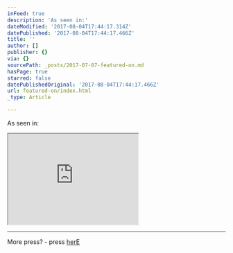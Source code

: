 ```yaml
---
inFeed: true
description: 'As seen in:'
dateModified: '2017-08-04T17:44:17.314Z'
datePublished: '2017-08-04T17:44:17.466Z'
title: ''
author: []
publisher: {}
via: {}
sourcePath: _posts/2017-07-07-featured-on.md
hasPage: true
starred: false
datePublishedOriginal: '2017-08-04T17:44:17.466Z'
url: featured-on/index.html
_type: Article

---
```

As seen in:

<iframe src="https://the-grid.github.io/ed-userhtml/?g=eJy9lctymzAUhvd9Coa9LK7BxJfOZNFtOu0DeA7iABqLI0YSdv32FZT04qSLNk4WMCCN0H--8_9iW8tTYN1F4S50-M0xULKl-0AgOTSboFEa3H2gsHGbcL-FoDPY7MLOucHec34-n1euwyNptxK65wZBsTPWtaTWcmBmtE4KZnQPND0sU0wSs3ACIuhYC37TauzDwIFp0e3CQ6WAjmFgUO1C0npAQhOQ9lujMWi8ENm3gTXilxJR08p2epDNZVZieSMVWh7zKI8KXkRZvIxUULfIGgQ3GqyZJuYrYFMJB9uDUquB2o-nXZwVWZH6xXdhAMqrCgO-33Lwl2e2_7Cd7sFvL_-J0Wv3swZJIFAtLVSoFM41aD_GxsErBDbAgIa_FyOwzCISe0HZIYniuxdJJfGbk5r8VhlZo50LqJSebCatQu-nC_fSch7FfDDo3IX1YIwE32yBxslGCnBo2RHdWEFnV53r1XsBfZhMlxw-La57pOcEkzJZvzHBp8jOq3v8gWlW7skVE7mo5PZ4UZLwKav_7rmlgldar1Lj37yWxHma3BDRa_t6uCuzOhXrkiVVKliWpRWrygxYFtVpGReQY5Vel5EXaZFE6R8Nv3VcsPd7-l7OkVkOaIGDk5r42YfBCO0DztoRrWOV1kf_eT9K4OQJ3-2w-XkUg0-pFzJ58YpWuV4ncbJObx-P1xv28evDZzb7gH3RI9XPG52to-kvsohaBJAm3Nyo7Tc46YWmGgmsmzKXX-MvSp-4OH9u1u8um71j" height="210" style=""></iframe>

---

More press? - press [herE][0]

[0]: https://www.onceuponapaper.net/blogs/press
